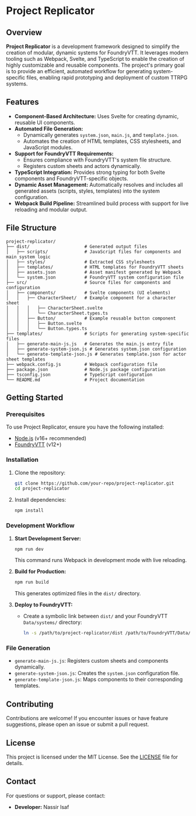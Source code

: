 # Project Replicator

## Overview

**Project Replicator** is a development framework designed to simplify the creation of modular, dynamic systems for FoundryVTT. It leverages modern tooling such as Webpack, Svelte, and TypeScript to enable the creation of highly customizable and reusable components. The project's primary goal is to provide an efficient, automated workflow for generating system-specific files, enabling rapid prototyping and deployment of custom TTRPG systems.

## Features

- **Component-Based Architecture:** Uses Svelte for creating dynamic, reusable UI components.
- **Automated File Generation:**
  - Dynamically generates `system.json`, `main.js`, and `template.json`.
  - Automates the creation of HTML templates, CSS stylesheets, and JavaScript modules.
- **Support for FoundryVTT Requirements:**
  - Ensures compliance with FoundryVTT's system file structure.
  - Registers custom sheets and actors dynamically.
- **TypeScript Integration:** Provides strong typing for both Svelte components and FoundryVTT-specific objects.
- **Dynamic Asset Management:** Automatically resolves and includes all generated assets (scripts, styles, templates) into the system configuration.
- **Webpack Build Pipeline:** Streamlined build process with support for live reloading and modular output.

## File Structure

```
project-replicator/
├── dist/                     # Generated output files
│   ├── scripts/              # JavaScript files for components and main system logic
│   ├── styles/               # Extracted CSS stylesheets
│   ├── templates/            # HTML templates for FoundryVTT sheets
│   ├── assets.json           # Asset manifest generated by Webpack
│   └── system.json           # FoundryVTT system configuration file
├── src/                      # Source files for components and configuration
│   ├── components/           # Svelte components (UI elements)
│   │   ├── CharacterSheet/   # Example component for a character sheet
│   │   │   ├── CharacterSheet.svelte
│   │   │   └── CharacterSheet.types.ts
│   │   ├── Button/           # Example reusable button component
│   │   │   ├── Button.svelte
│   │   │   └── Button.types.ts
├── templates/                # Scripts for generating system-specific files
│   ├── generate-main-js.js   # Generates the main.js entry file
│   ├── generate-system-json.js # Generates system.json configuration
│   └── generate-template-json.js # Generates template.json for actor sheet templates
├── webpack.config.js         # Webpack configuration file
├── package.json              # Node.js package configuration
├── tsconfig.json             # TypeScript configuration
└── README.md                 # Project documentation
```

## Getting Started

### Prerequisites

To use Project Replicator, ensure you have the following installed:
- [Node.js](https://nodejs.org/) (v16+ recommended)
- [FoundryVTT](https://foundryvtt.com/) (v12+)

### Installation

1. Clone the repository:
   ```bash
   git clone https://github.com/your-repo/project-replicator.git
   cd project-replicator
   ```

2. Install dependencies:
   ```bash
   npm install
   ```

### Development Workflow

1. **Start Development Server:**
   ```bash
   npm run dev
   ```
   This command runs Webpack in development mode with live reloading.

2. **Build for Production:**
   ```bash
   npm run build
   ```
   This generates optimized files in the `dist/` directory.

3. **Deploy to FoundryVTT:**
   - Create a symbolic link between `dist/` and your FoundryVTT `Data/systems/` directory:
     ```bash
     ln -s /path/to/project-replicator/dist /path/to/FoundryVTT/Data/systems/avant
     ```

### File Generation

- `generate-main-js.js`: Registers custom sheets and components dynamically.
- `generate-system-json.js`: Creates the `system.json` configuration file.
- `generate-template-json.js`: Maps components to their corresponding templates.

## Contributing

Contributions are welcome! If you encounter issues or have feature suggestions, please open an issue or submit a pull request.

## License

This project is licensed under the MIT License. See the [LICENSE](LICENSE) file for details.

## Contact

For questions or support, please contact:
- **Developer:** Nassir Isaf

